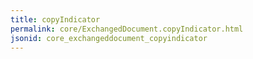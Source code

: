 ```yaml
---
title: copyIndicator
permalink: core/ExchangedDocument.copyIndicator.html
jsonid: core_exchangeddocument_copyindicator
---
```

